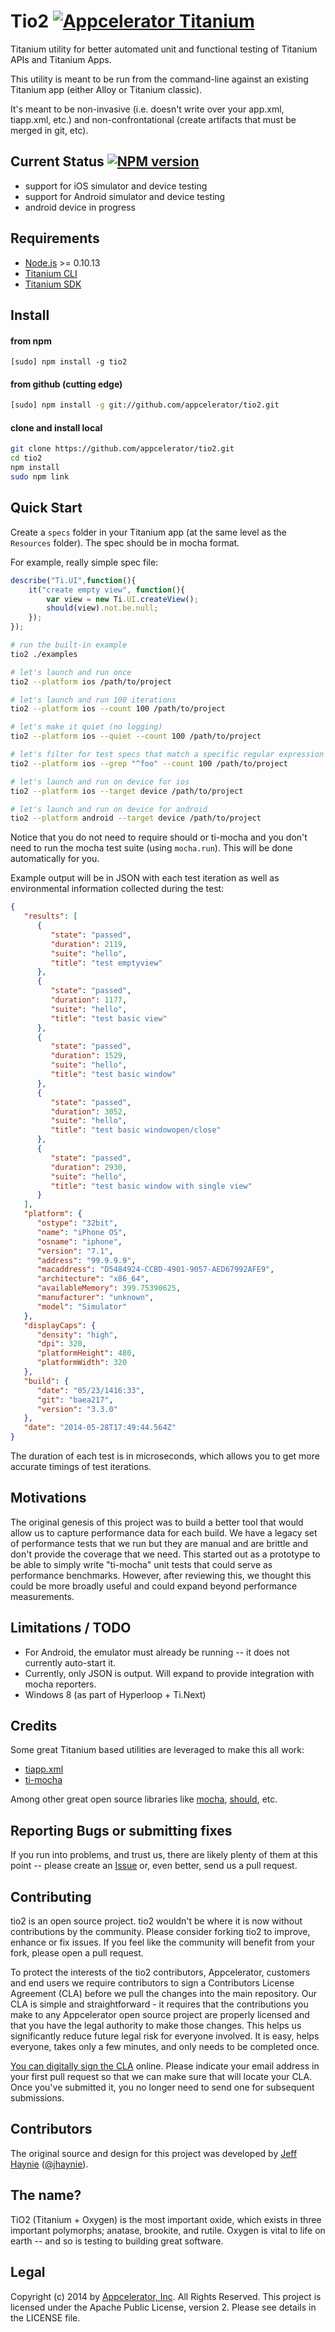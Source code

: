 # Tio2 [![Appcelerator Titanium](http://www-static.appcelerator.com/badges/titanium-git-badge-sq.png)](http://www.appcelerator.com/titanium/)

Titanium utility for better automated unit and functional testing of Titanium APIs and Titanium Apps.

This utility is meant to be run from the command-line against an existing Titanium app (either Alloy or Titanium classic).

It's meant to be non-invasive (i.e. doesn't write over your app.xml, tiapp.xml, etc.) and non-confrontational (create artifacts that must be merged in git, etc).

## Current Status [![NPM version](https://badge.fury.io/js/tio2.svg)](http://badge.fury.io/js/tio2)

- support for iOS simulator and device testing
- support for Android simulator and device testing
- android device in progress

## Requirements

* [Node.js](http://nodejs.org/) >= 0.10.13
* [Titanium CLI](https://github.com/appcelerator/titanium)
* [Titanium SDK](https://github.com/appcelerator/titanium_mobile)

## Install

#### from npm 

```
[sudo] npm install -g tio2
```

#### from github (cutting edge)

```bash
[sudo] npm install -g git://github.com/appcelerator/tio2.git
```

#### clone and install local

```bash
git clone https://github.com/appcelerator/tio2.git
cd tio2
npm install
sudo npm link
```

## Quick Start

Create a `specs` folder in your Titanium app (at the same level as the `Resources` folder).  The spec should be in mocha format.

For example, really simple spec file:

```javascript
describe("Ti.UI",function(){
    it("create empty view", function(){
        var view = new Ti.UI.createView();
        should(view).not.be.null;
    }); 
});
```

```bash
# run the built-in example
tio2 ./examples

# let's launch and run once
tio2 --platform ios /path/to/project

# let's launch and run 100 iterations
tio2 --platform ios --count 100 /path/to/project

# let's make it quiet (no logging)
tio2 --platform ios --quiet --count 100 /path/to/project

# let's filter for test specs that match a specific regular expression
tio2 --platform ios --grep "^foo" --count 100 /path/to/project

# let's launch and run on device for ios
tio2 --platform ios --target device /path/to/project

# let's launch and run on device for android
tio2 --platform android --target device /path/to/project
```

Notice that you do not need to require should or ti-mocha and you don't need to run the mocha test suite (using `mocha.run`).  This will be done automatically for you.

Example output will be in JSON with each test iteration as well as environmental information collected during the test:

```json
{
   "results": [
      {
         "state": "passed",
         "duration": 2119,
         "suite": "hello",
         "title": "test emptyview"
      },
      {
         "state": "passed",
         "duration": 1177,
         "suite": "hello",
         "title": "test basic view"
      },
      {
         "state": "passed",
         "duration": 1529,
         "suite": "hello",
         "title": "test basic window"
      },
      {
         "state": "passed",
         "duration": 3052,
         "suite": "hello",
         "title": "test basic windowopen/close"
      },
      {
         "state": "passed",
         "duration": 2930,
         "suite": "hello",
         "title": "test basic window with single view"
      }
   ],
   "platform": {
      "ostype": "32bit",
      "name": "iPhone OS",
      "osname": "iphone",
      "version": "7.1",
      "address": "99.9.9.9",
      "macaddress": "D5484924-CCBD-4901-9057-AED67992AFE9",
      "architecture": "x86_64",
      "availableMemory": 399.75390625,
      "manufacturer": "unknown",
      "model": "Simulator"
   },
   "displayCaps": {
      "density": "high",
      "dpi": 320,
      "platformHeight": 480,
      "platformWidth": 320
   },
   "build": {
      "date": "05/23/1416:33",
      "git": "baea217",
      "version": "3.3.0"
   },
   "date": "2014-05-28T17:49:44.564Z"
}
```

The duration of each test is in microseconds, which allows you to get more accurate timings of test iterations.

## Motivations

The original genesis of this project was to build a better tool that would allow us to capture performance data for each build.  We have a legacy set of performance tests that we run but they are manual and are brittle and don't provide the coverage that we need.  This started out as a prototype to be able to simply write "ti-mocha" unit tests that could serve as performance benchmarks.  However, after reviewing this, we thought this could be more broadly useful and could expand beyond
performance measurements.

## Limitations / TODO

- For Android, the emulator must already be running -- it does not currently auto-start it. 
- Currently, only JSON is output.  Will expand to provide integration with mocha reporters.
- Windows 8 (as part of Hyperloop + Ti.Next)


## Credits

Some great Titanium based utilities are leveraged to make this all work:

- [tiapp.xml](https://github.com/tonylukasavage/tiapp.xml)
- [ti-mocha](http://tonylukasavage.com/ti-mocha/)

Among other great open source libraries like [mocha](https://github.com/visionmedia/mocha), [should](https://github.com/visionmedia/should.js/), etc.


## Reporting Bugs or submitting fixes

If you run into problems, and trust us, there are likely plenty of them at this point -- please create an [Issue](https://github.com/appcelerator/tio2/issues) or, even better, send us a pull request. 

## Contributing

tio2 is an open source project.  tio2 wouldn't be where it is now without contributions by the community. Please consider forking tio2 to improve, enhance or fix issues. If you feel like the community will benefit from your fork, please open a pull request.

To protect the interests of the tio2 contributors, Appcelerator, customers and end users we require contributors to sign a Contributors License Agreement (CLA) before we pull the changes into the main repository. Our CLA is simple and straightforward - it requires that the contributions you make to any Appcelerator open source project are properly licensed and that you have the legal authority to make those changes. This helps us significantly reduce future legal risk for everyone involved. It is easy, helps everyone, takes only a few minutes, and only needs to be completed once.

[You can digitally sign the CLA](http://bit.ly/app_cla) online. Please indicate your email address in your first pull request so that we can make sure that will locate your CLA.  Once you've submitted it, you no longer need to send one for subsequent submissions.

## Contributors

The original source and design for this project was developed by [Jeff Haynie](http://github.com/jhaynie) ([@jhaynie](http://twitter.com/jhaynie)).


## The name?

TiO2 (Titanium + Oxygen) is the most important oxide, which exists in three important polymorphs; anatase, brookite, and rutile. Oxygen is vital to life on earth -- and so is testing to building great software.


## Legal

Copyright (c) 2014 by [Appcelerator, Inc](http://www.appcelerator.com). All Rights Reserved.
This project is licensed under the Apache Public License, version 2.  Please see details in the LICENSE file.
